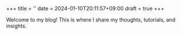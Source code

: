 +++
title = ''
date = 2024-01-10T20:11:57+09:00
draft = true
+++

Welcome to my blog! This is where I share my thoughts, tutorials, and insights.
